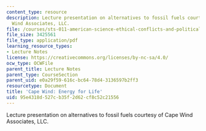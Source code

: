 ```yaml
---
content_type: resource
description: Lecture presentation on alternatives to fossil fuels courtesy of Cape
  Wind Associates, LLC.
file: /courses/sts-011-american-science-ethical-conflicts-and-political-choices-fall-2007/95e4318d527cb35f2d62cf8c52c21556_lec20_capewind.pdf
file_size: 3425561
file_type: application/pdf
learning_resource_types:
- Lecture Notes
license: https://creativecommons.org/licenses/by-nc-sa/4.0/
ocw_type: OCWFile
parent_title: Lecture Notes
parent_type: CourseSection
parent_uid: e0a29f59-616c-bc64-78d4-3136597b2ff3
resourcetype: Document
title: 'Cape Wind: Energy for Life'
uid: 95e4318d-527c-b35f-2d62-cf8c52c21556
---
```

Lecture presentation on alternatives to fossil fuels courtesy of Cape Wind Associates, LLC.